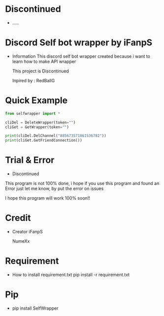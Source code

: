 # Discontinued
- .....

# Discord Self bot wrapper by iFanpS
- Information
    This discord self bot wrapper created because i want to learn how to make API wrapper

    This project is Discontinued
    
    Inpired by : RedBallG

# Quick Example
```Python
from selfwrapper import *

cliDel = DeleteWrapper(token="")
cliGet = GetWrapper(token="")

print(cliDel.DelChannel("885673571861536782"))
print(cliGet.GetFriendConnection())
```

# Trial & Error
- Discontinued

This program is not 100% done, i hope if you use this program and found an Error just let me know, by put the error on issues

I hope this program will work 100% soon!!

# Credit
- Creator 
    iFanpS
    
    NumeXx

# Requirement
- How to install requirement.txt
    pip install -r requirement.txt
  
# Pip   
- pip install SelfWrapper
